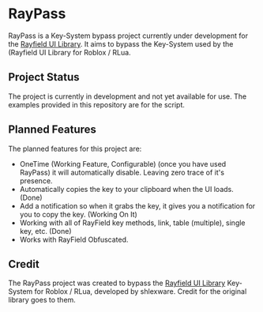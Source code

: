 # RayPass
RayPass is a Key-System bypass project currently under development for the [Rayfield UI Library](https://github.com/shlexware/Rayfield). It aims to bypass the Key-System used by the (Rayfield UI Library for Roblox / RLua.

## Project Status
The project is currently in development and not yet available for use. The examples provided in this repository are for the script.

## Planned Features
The planned features for this project are:
* OneTime (Working Feature, Configurable) (once you have used RayPass) it will automatically disable. Leaving zero trace of it's presence.
* Automatically copies the key to your clipboard when the UI loads. (Done)
* Add a notification so when it grabs the key, it gives you a notification for you to copy the key. (Working On It)
* Working with all of RayField key methods, link, table (multiple), single key, etc. (Done)
* Works with RayField Obfuscated.

## Credit
The RayPass project was created to bypass the [Rayfield UI Library](https://github.com/shlexware/Rayfield) Key-System for Roblox / RLua, developed by shlexware. Credit for the original library goes to them.
